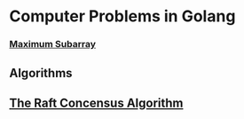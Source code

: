 # Computer Problems in Golang
### [Maximum Subarray](https://github.com/zinuhe/golang-problems/tree/main/maximumSubarray)


## Algorithms
## [The Raft Concensus Algorithm](https://raft.github.io/)
